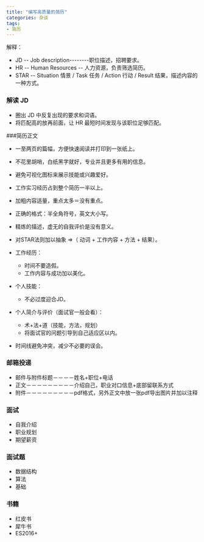 ```yaml
---
title: "编写高质量的简历"
categories: 杂谈
tags:
- 简历
---
```


解释：

* JD -- Job description--------职位描述，招聘要求。
* HR -- Human Resources -- 人力资源，负责筛选简历。
* STAR -- Situation 情景 / Task 任务 / Action 行动 / Result 结果，描述内容的一种方式。




###	解读 JD

- 圈出 JD 中反复出现的要求和词语。
- 将匹配高的放再前面，让 HR 最短时间发现与该职位足够匹配。




###简历正文

- 一至两页的篇幅，方便快速阅读并打印到一张纸上。
- 不花里胡哨，白纸黑字就好，专业并且更多有用的信息。
- 避免可视化图标来展示技能或兴趣爱好。
- 工作实习经历占到整个简历一半以上。
- 加粗内容适量，重点太多＝没有重点。
- 正确的格式：半全角符号，英文大小写。



- 精炼的描述，虚无的自我评价是没有意义。
- 对STAR法则加以抽象 =>（ 动词 + 工作内容 + 方法 + 结果）。
- 工作经历：
  - 时间不要造假。
  - 工作内容与成功加以美化。
- 个人技能：
  - 不必过度迎合JD。
- 个人简介与评价（面试官一般会看）：
  - 术+法+道（技能，方法，规划）
  - 将面试官的问题引导到自己适应区以内。
- 时间线避免冲突，减少不必要的误会。






### 邮箱投递

- 邮件与附件标题－－－－姓名+职位+电话
- 正文－－－－－－－－－介绍自己，职业对口信息+底部留联系方式
- 附件－－－－－－－－－pdf格式，另外正文中放一张pdf导出图片并加以注释




### 面试

* 自我介绍
* 职业规划
* 期望薪资



### 面试题

- 数据结构
- 算法
- 基础



###	书籍

* 红皮书
* 犀牛书
* ES2016+